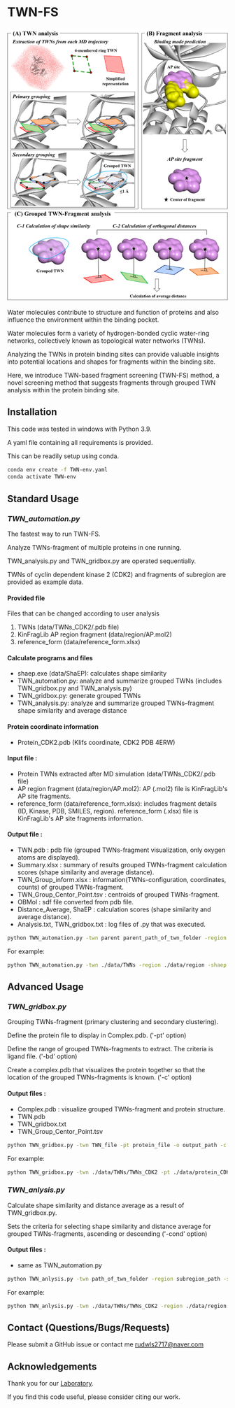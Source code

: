 # TWN-FS

![img.png](img.png)

Water molecules contribute to structure and function of proteins and also influence the environment within the binding pocket. 

Water molecules form a variety of hydrogen-bonded cyclic water-ring networks, collectively known as topological water networks (TWNs). 

Analyzing the TWNs in protein binding sites can provide valuable insights into potential locations and shapes for fragments within the binding site. 

Here, we introduce TWN-based fragment screening (TWN-FS) method, a novel screening method that suggests fragments through grouped TWN analysis within the protein binding site. 

## Installation
This code was tested in windows with Python 3.9.

A yaml file containing all requirements is provided.

This can be readily setup using conda.

```sh
conda env create -f TWN-env.yaml
conda activate TWN-env
```

## Standard Usage

### _TWN_automation.py_

The fastest way to run TWN-FS.

Analyze TWNs-fragment of multiple proteins in one running.

TWN_analysis.py and TWN_gridbox.py are operated sequentially.

TWNs of cyclin dependent kinase 2 (CDK2) and fragments of subregion are provided as example data.

#### Provided file

Files that can be changed according to user analysis
1. TWNs (data/TWNs_CDK2/.pdb file)
2. KinFragLib AP region fragment (data/region/AP.mol2)
3. reference_form (data/reference_form.xlsx)

#### Calculate programs and files
* shaep.exe (data/ShaEP): calculates shape similarity 
* TWN_automation.py: analyze and summarize grouped TWNs (includes TWN_gridbox.py and TWN_analysis.py)
* TWN_gridbox.py: generate grouped TWNs
* TWN_analysis.py: analyze and summarize grouped TWNs–fragment shape similarity and average distance

#### Protein coordinate information 
* Protein_CDK2.pdb (Klifs coordinate, CDK2 PDB 4ERW)

#### Input file :
* Protein TWNs extracted after MD simulation (data/TWNs_CDK2/.pdb file)
* AP region fragment (data/region/AP.mol2): AP (.mol2) file is KinFragLib's AP site fragments.
* reference_form (data/reference_form.xlsx): includes fragment details (ID, Kinase, PDB, SMILES, region). reference_form (.xlsx) file is KinFragLib's AP site fragments information.

#### Output file :
* TWN.pdb : pdb file (grouped TWNs-fragment visualization, only oxygen atoms are displayed).
* Summary.xlsx : summary of results grouped TWNs-fragment calculation scores (shape similarity and average distance).
* TWN_Group_inform.xlsx : information(TWNs-configuration, coordinates, counts) of grouped TWNs-fragment.
* TWN_Group_Centor_Point.tsv : centroids of grouped TWNs-fragment.
* OBMol : sdf file converted from pdb file.
* Distance_Average, ShaEP : calculation scores (shape similarity and average distance).
* Analysis.txt, TWN_gridbox.txt : log files of .py that was executed.

```sh
python TWN_automation.py -twn parent parent_path_of_twn_folder -region subregion_path -shaep shaep_path -ref reference_file -out output_path 
```

For example:

```sh
python TWN_automation.py -twn ./data/TWNs -region ./data/region -shaep ./data/ShaEP/shaep.exe -ref ./data/reference_form.xlsx -out ./data/output
```

## Advanced Usage

### _TWN_gridbox.py_

Grouping TWNs-fragment (primary clustering and secondary clustering).

Define the protein file to display in Complex.pdb. ('-pt' option)

Define the range of grouped TWNs-fragments to extract. The criteria is ligand file. ('-bd' option)

Create a complex.pdb that visualizes the protein together so that the location of the grouped TWNs-fragments is known. ('-c' option)

#### Output files :
* Complex.pdb : visualize grouped TWNs-fragment and protein structure.
* TWN.pdb
* TWN_gridbox.txt
* TWN_Group_Centor_Point.tsv


```sh
python TWN_gridbox.py -twn TWN_file -pt protein_file -o output_path -c complex 
```

For example:


```sh
python TWN_gridbox.py -twn ./data/TWNs/TWNs_CDK2 -pt ./data/protein_CDK2.pdb -o ./data/output -c 
```

### _TWN_anlysis.py_

Calculate shape similarity and distance average as a result of TWN_gridbox.py.

Sets the criteria for selecting shape similarity and distance average for grouped TWNs-fragments, ascending or descending ('-cond' option)

#### Output files :
* same as TWN_automation.py

```sh
python TWN_anlysis.py -twn path_of_twn_folder -region subregion_path -shaep shaep_path -ref reference_file -out output_path -cond set_condition_of_extract_values
```

For example:

```sh
python TWN_anlysis.py -twn ./data/TWNs/TWNs_CDK2 -region ./data/region -shaep ./data/ShaEP/shaep.exe -ref ./data/reference_form.xlsx -out ./data/output -cond True
```


## Contact (Questions/Bugs/Requests)
Please submit a GitHub issue or contact me [rudwls2717@naver.com](rudwls2717@naver.com)

## Acknowledgements
Thank you for our [Laboratory](https://homepage.cnu.ac.kr/cim/index.do).

If you find this code useful, please consider citing our work.
